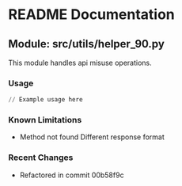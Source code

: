 # README Documentation

## Module: src/utils/helper_90.py

This module handles api misuse operations.

### Usage

```python
// Example usage here
```

### Known Limitations

- Method not found Different response format

### Recent Changes

- Refactored in commit 00b58f9c
